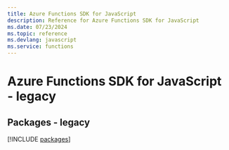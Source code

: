 ```yaml
---
title: Azure Functions SDK for JavaScript
description: Reference for Azure Functions SDK for JavaScript
ms.date: 07/23/2024
ms.topic: reference
ms.devlang: javascript
ms.service: functions
---
```

# Azure Functions SDK for JavaScript - legacy
## Packages - legacy
[!INCLUDE [packages](functions-index.md)]